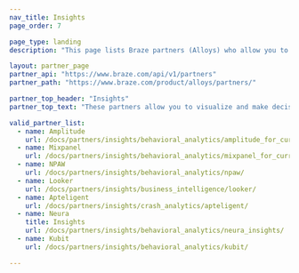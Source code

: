 ```yaml
---
nav_title: Insights
page_order: 7

page_type: landing
description: "This page lists Braze partners (Alloys) who allow you to pull data from multiple resources to create custom and targeted content based on contextual location and more"

layout: partner_page
partner_api: "https://www.braze.com/api/v1/partners"
partner_path: "https://www.braze.com/product/alloys/partners/"

partner_top_header: "Insights"
partner_top_text: "These partners allow you to visualize and make decisions based on customer behavior trends, app events, and other intelligence analytics data."

valid_partner_list:
  - name: Amplitude
    url: /docs/partners/insights/behavioral_analytics/amplitude_for_currents/
  - name: Mixpanel
    url: /docs/partners/insights/behavioral_analytics/mixpanel_for_currents/
  - name: NPAW
    url: /docs/partners/insights/behavioral_analytics/npaw/
  - name: Looker
    url: /docs/partners/insights/business_intelligence/looker/
  - name: Apteligent
    url: /docs/partners/insights/crash_analytics/apteligent/
  - name: Neura
    title: Insights
    url: /docs/partners/insights/behavioral_analytics/neura_insights/
  - name: Kubit
    url: /docs/partners/insights/behavioral_analytics/kubit/

---
```

